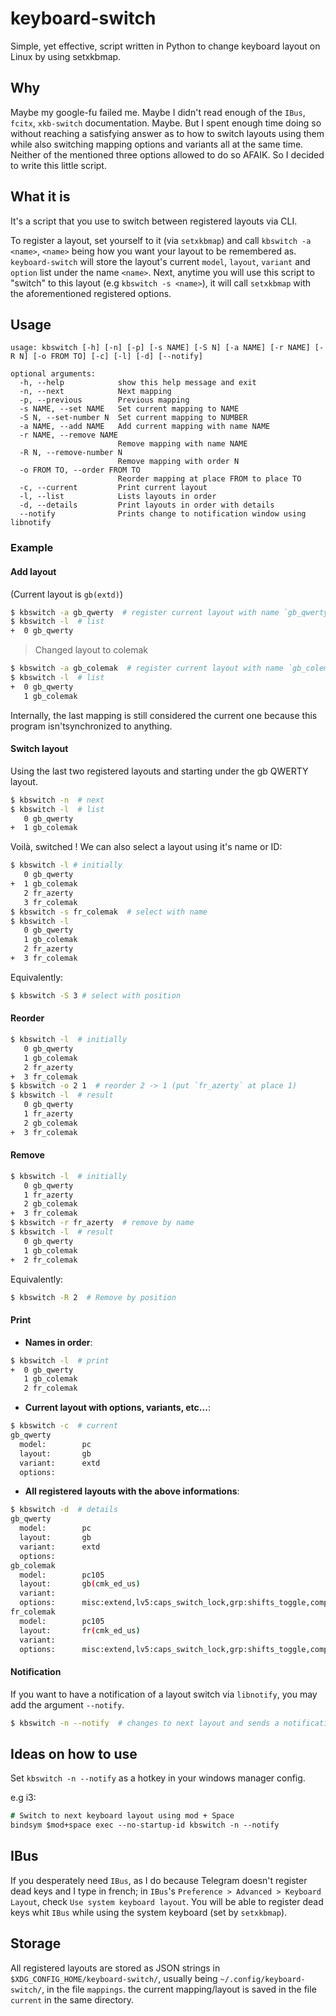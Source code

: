 # keyboard-switch

Simple, yet effective, script written in Python to change keyboard layout on Linux by using setxkbmap.

## Why

Maybe my google-fu failed me. Maybe I didn't read enough of the `IBus`, `fcitx`, `xkb-switch` documentation. Maybe. But I spent enough time doing so without reaching a satisfying answer as to how to switch layouts using them while also switching mapping options and variants all at the same time. Neither of the mentioned three options allowed to do so AFAIK. So I decided to write this little script.

## What it is

It's a script that you use to switch between registered layouts via CLI. 

To register a layout, set yourself to it (via `setxkbmap`) and call `kbswitch -a <name>`, `<name>` being how you want your layout to be remembered as. `keyboard-switch` will store the layout's current `model`, `layout`, `variant` and `option` list under the name `<name>`. Next, anytime you will use this script to "switch" to this layout (e.g `kbswitch -s <name>`), it will call `setxkbmap` with the aforementioned registered options.

## Usage

```
usage: kbswitch [-h] [-n] [-p] [-s NAME] [-S N] [-a NAME] [-r NAME] [-R N] [-o FROM TO] [-c] [-l] [-d] [--notify]

optional arguments:
  -h, --help            show this help message and exit
  -n, --next            Next mapping
  -p, --previous        Previous mapping
  -s NAME, --set NAME   Set current mapping to NAME
  -S N, --set-number N  Set current mapping to NUMBER
  -a NAME, --add NAME   Add current mapping with name NAME
  -r NAME, --remove NAME
                        Remove mapping with name NAME
  -R N, --remove-number N
                        Remove mapping with order N
  -o FROM TO, --order FROM TO
                        Reorder mapping at place FROM to place TO
  -c, --current         Print current layout
  -l, --list            Lists layouts in order
  -d, --details         Print layouts in order with details
  --notify              Prints change to notification window using libnotify
```

### Example

#### Add layout
  
(Current layout is `gb(extd)`)

```sh
$ kbswitch -a gb_qwerty  # register current layout with name `gb_qwerty`
$ kbswitch -l  # list
+  0 gb_qwerty
```

> Changed layout to colemak

```sh
$ kbswitch -a gb_colemak  # register current layout with name `gb_colemak`
$ kbswitch -l  # list
+  0 gb_qwerty
   1 gb_colemak
```

Internally, the last mapping is still considered the current one because this program isn'tsynchronized to anything.

#### Switch layout

Using the last two registered layouts and starting under the gb QWERTY layout.

```sh
$ kbswitch -n  # next
$ kbswitch -l  # list
   0 gb_qwerty
+  1 gb_colemak
```

Voilà, switched ! We can also select a layout using it's name or ID:

```sh
$ kbswitch -l # initially
   0 gb_qwerty
+  1 gb_colemak
   2 fr_azerty
   3 fr_colemak
$ kbswitch -s fr_colemak  # select with name
$ kbswitch -l
   0 gb_qwerty
   1 gb_colemak
   2 fr_azerty
+  3 fr_colemak
```

Equivalently:

```sh
$ kbswitch -S 3 # select with position
  ```

#### Reorder
  
```sh
$ kbswitch -l  # initially
   0 gb_qwerty
   1 gb_colemak
   2 fr_azerty
+  3 fr_colemak
$ kbswitch -o 2 1  # reorder 2 -> 1 (put `fr_azerty` at place 1)
$ kbswitch -l  # result
   0 gb_qwerty
   1 fr_azerty
   2 gb_colemak
+  3 fr_colemak
```

#### Remove

```sh
$ kbswitch -l  # initially
   0 gb_qwerty
   1 fr_azerty
   2 gb_colemak
+  3 fr_colemak
$ kbswitch -r fr_azerty  # remove by name
$ kbswitch -l  # result
   0 gb_qwerty
   1 gb_colemak
+  2 fr_colemak
```

Equivalently:

```sh
$ kbswitch -R 2  # Remove by position
```

#### Print
  
- __Names in order__:

```sh
$ kbswitch -l  # print
+  0 gb_qwerty
   1 gb_colemak
   2 fr_colemak
```

- __Current layout with options, variants, etc...__:

```sh
$ kbswitch -c  # current
gb_qwerty
  model:        pc
  layout:       gb
  variant:      extd
  options:
```

- __All registered layouts with the above informations__:

```sh
$ kbswitch -d  # details
gb_qwerty
  model:        pc
  layout:       gb
  variant:      extd
  options:
gb_colemak
  model:        pc105
  layout:       gb(cmk_ed_us)
  variant:
  options:      misc:extend,lv5:caps_switch_lock,grp:shifts_toggle,compose:menu,misc:cmk_curl_dh
fr_colemak
  model:        pc105
  layout:       fr(cmk_ed_us)
  variant:
  options:      misc:extend,lv5:caps_switch_lock,grp:shifts_toggle,compose:menu,misc:cmk_curl_dh
```  


#### Notification

If you want to have a notification of a layout switch via `libnotify`, you may add the argument `--notify`.

```sh
$ kbswitch -n --notify  # changes to next layout and sends a notification
```

## Ideas on how to use

Set `kbswitch -n --notify` as a hotkey in your windows manager config.

e.g i3:

```i3
# Switch to next keyboard layout using mod + Space
bindsym $mod+space exec --no-startup-id kbswitch -n --notify
```

## IBus

If you desperately need `IBus`, as I do because Telegram doesn't register dead keys and I type in french; in `IBus`'s `Preference > Advanced > Keyboard Layout`, check `Use system keyboard layout`. You will be able to register dead keys whit `IBus` while using the system keyboard (set by `setxkbmap`).

## Storage

All registered layouts are stored as JSON strings in `$XDG_CONFIG_HOME/keyboard-switch/`, usually being `~/.config/keyboard-switch/`, in the file `mappings`. the current mapping/layout is saved in the file `current` in the same directory.
